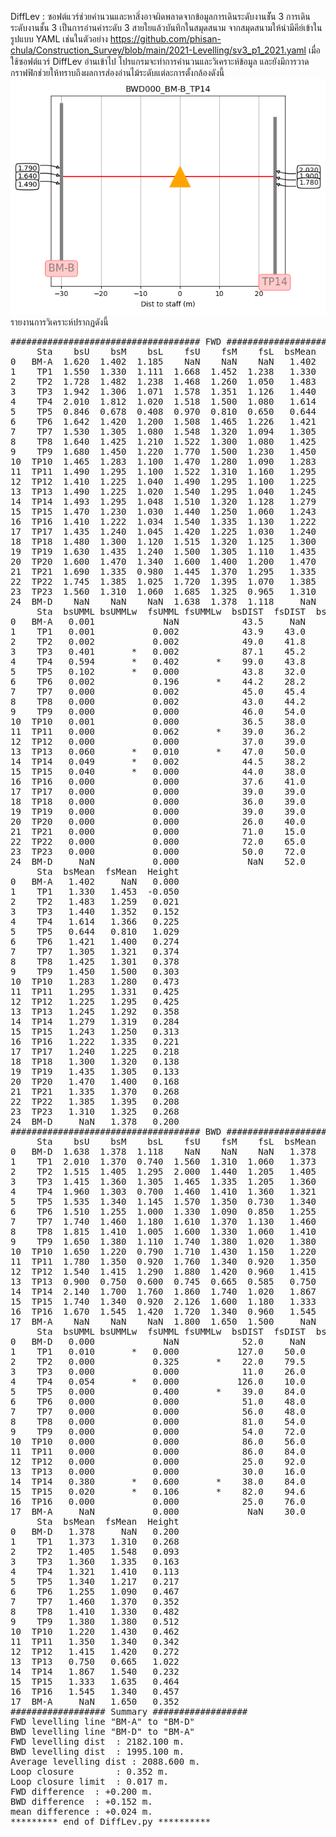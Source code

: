 DiffLev : ซอฟต์แวร์ช่วยคำนวนและหาสิ่งอาจผิดพลาดจากข้อมูลการเดินระดับงานชััน 3 การเดินระดับงานชั้น 3 เป็นการอ่านค่าระดับ 3 สายใยแล้วบันทึกในสมุดสนาม 
จากสมุดสนามให้นำมีคีย์เข้าในรูปแบบ YAML เช่นในตัวอย่าง
https://github.com/phisan-chula/Construction_Survey/blob/main/2021-Levelling/sv3_p1_2021.yaml
เมื่อใช้ซอฟต์แวร์ DiffLev อ่านเข้าไป โปรแกรมจะทำการคำนวนและวิเคราะห์ข้อมูล
และยังมีการวาดกราฟฟิกช่วยให้ทราบถึงผลการส่องอ่านไม้ระดับแต่ละการตั้งกล้องดังนี้  
![alt text](https://github.com/phisan-chula/Construction_Survey/blob/main/2021-Levelling/pics/BWD000_BM-B_TP14.png)  
รายงานการวิเคราะห์ปรากฏดังนี้  

<pre>
#################################### FWD ####################################
     Sta    bsU    bsM    bsL    fsU    fsM    fsL  bsMean  fsMean
0   BM-A  1.620  1.402  1.185    NaN    NaN    NaN   1.402     NaN
1    TP1  1.550  1.330  1.111  1.668  1.452  1.238   1.330   1.453
2    TP2  1.728  1.482  1.238  1.468  1.260  1.050   1.483   1.259
3    TP3  1.942  1.306  1.071  1.578  1.351  1.126   1.440   1.352
4    TP4  2.010  1.812  1.020  1.518  1.500  1.080   1.614   1.366
5    TP5  0.846  0.678  0.408  0.970  0.810  0.650   0.644   0.810
6    TP6  1.642  1.420  1.200  1.508  1.465  1.226   1.421   1.400
7    TP7  1.530  1.305  1.080  1.548  1.320  1.094   1.305   1.321
8    TP8  1.640  1.425  1.210  1.522  1.300  1.080   1.425   1.301
9    TP9  1.680  1.450  1.220  1.770  1.500  1.230   1.450   1.500
10  TP10  1.465  1.283  1.100  1.470  1.280  1.090   1.283   1.280
11  TP11  1.490  1.295  1.100  1.522  1.310  1.160   1.295   1.331
12  TP12  1.410  1.225  1.040  1.490  1.295  1.100   1.225   1.295
13  TP13  1.490  1.225  1.020  1.540  1.295  1.040   1.245   1.292
14  TP14  1.493  1.295  1.048  1.510  1.320  1.128   1.279   1.319
15  TP15  1.470  1.230  1.030  1.440  1.250  1.060   1.243   1.250
16  TP16  1.410  1.222  1.034  1.540  1.335  1.130   1.222   1.335
17  TP17  1.435  1.240  1.045  1.420  1.225  1.030   1.240   1.225
18  TP18  1.480  1.300  1.120  1.515  1.320  1.125   1.300   1.320
19  TP19  1.630  1.435  1.240  1.500  1.305  1.110   1.435   1.305
20  TP20  1.600  1.470  1.340  1.600  1.400  1.200   1.470   1.400
21  TP21  1.690  1.335  0.980  1.445  1.370  1.295   1.335   1.370
22  TP22  1.745  1.385  1.025  1.720  1.395  1.070   1.385   1.395
23  TP23  1.560  1.310  1.060  1.685  1.325  0.965   1.310   1.325
24  BM-D    NaN    NaN    NaN  1.638  1.378  1.118     NaN   1.378
     Sta  bsUMML bsUMMLw  fsUMML fsUMMLw  bsDIST  fsDIST  bsfsDIST bsfsDISTw  accuDIST accuDISTw
0   BM-A   0.001             NaN            43.5     NaN       NaN                 NaN          
1    TP1   0.001           0.002            43.9    43.0       0.5                 0.5          
2    TP2   0.002           0.002            49.0    41.8       2.1                 2.6          
3    TP3   0.401       *   0.002            87.1    45.2       3.8                 6.4          
4    TP4   0.594       *   0.402       *    99.0    43.8      43.3         *      49.7         *
5    TP5   0.102       *   0.000            43.8    32.0      67.0         *     116.7         *
6    TP6   0.002           0.196       *    44.2    28.2      15.6         *     132.3         *
7    TP7   0.000           0.002            45.0    45.4       1.2               131.1         *
8    TP8   0.000           0.002            43.0    44.2       0.8               131.9         *
9    TP9   0.000           0.000            46.0    54.0      11.0         *     120.9         *
10  TP10   0.001           0.000            36.5    38.0       8.0               128.9         *
11  TP11   0.000           0.062       *    39.0    36.2       0.3               129.2         *
12  TP12   0.000           0.000            37.0    39.0       0.0               129.2         *
13  TP13   0.060       *   0.010       *    47.0    50.0      13.0         *     116.2         *
14  TP14   0.049       *   0.002            44.5    38.2       8.8               125.0         *
15  TP15   0.040       *   0.000            44.0    38.0       6.5               131.5         *
16  TP16   0.000           0.000            37.6    41.0       3.0               134.5         *
17  TP17   0.000           0.000            39.0    39.0       1.4               133.1         *
18  TP18   0.000           0.000            36.0    39.0       0.0               133.1         *
19  TP19   0.000           0.000            39.0    39.0       3.0               130.1         *
20  TP20   0.000           0.000            26.0    40.0       1.0               129.1         *
21  TP21   0.000           0.000            71.0    15.0      11.0         *     140.1         *
22  TP22   0.000           0.000            72.0    65.0       6.0               146.1         *
23  TP23   0.000           0.000            50.0    72.0       0.0               146.1         *
24  BM-D     NaN           0.000             NaN    52.0       2.0               144.1         *
     Sta  bsMean  fsMean  Height
0   BM-A   1.402     NaN   0.000
1    TP1   1.330   1.453  -0.050
2    TP2   1.483   1.259   0.021
3    TP3   1.440   1.352   0.152
4    TP4   1.614   1.366   0.225
5    TP5   0.644   0.810   1.029
6    TP6   1.421   1.400   0.274
7    TP7   1.305   1.321   0.374
8    TP8   1.425   1.301   0.378
9    TP9   1.450   1.500   0.303
10  TP10   1.283   1.280   0.473
11  TP11   1.295   1.331   0.425
12  TP12   1.225   1.295   0.425
13  TP13   1.245   1.292   0.358
14  TP14   1.279   1.319   0.284
15  TP15   1.243   1.250   0.313
16  TP16   1.222   1.335   0.221
17  TP17   1.240   1.225   0.218
18  TP18   1.300   1.320   0.138
19  TP19   1.435   1.305   0.133
20  TP20   1.470   1.400   0.168
21  TP21   1.335   1.370   0.268
22  TP22   1.385   1.395   0.208
23  TP23   1.310   1.325   0.268
24  BM-D     NaN   1.378   0.200
#################################### BWD ####################################
     Sta    bsU    bsM    bsL    fsU    fsM    fsL  bsMean  fsMean
0   BM-D  1.638  1.378  1.118    NaN    NaN    NaN   1.378     NaN
1    TP1  2.010  1.370  0.740  1.560  1.310  1.060   1.373   1.310
2    TP2  1.515  1.405  1.295  2.000  1.440  1.205   1.405   1.548
3    TP3  1.415  1.360  1.305  1.465  1.335  1.205   1.360   1.335
4    TP4  1.960  1.303  0.700  1.460  1.410  1.360   1.321   1.410
5    TP5  1.535  1.340  1.145  1.570  1.350  0.730   1.340   1.217
6    TP6  1.510  1.255  1.000  1.330  1.090  0.850   1.255   1.090
7    TP7  1.740  1.460  1.180  1.610  1.370  1.130   1.460   1.370
8    TP8  1.815  1.410  1.005  1.600  1.330  1.060   1.410   1.330
9    TP9  1.650  1.380  1.110  1.740  1.380  1.020   1.380   1.380
10  TP10  1.650  1.220  0.790  1.710  1.430  1.150   1.220   1.430
11  TP11  1.780  1.350  0.920  1.760  1.340  0.920   1.350   1.340
12  TP12  1.540  1.415  1.290  1.880  1.420  0.960   1.415   1.420
13  TP13  0.900  0.750  0.600  0.745  0.665  0.585   0.750   0.665
14  TP14  2.140  1.700  1.760  1.860  1.740  1.020   1.867   1.540
15  TP15  1.740  1.340  0.920  2.126  1.600  1.180   1.333   1.635
16  TP16  1.670  1.545  1.420  1.720  1.340  0.960   1.545   1.340
17  BM-A    NaN    NaN    NaN  1.800  1.650  1.500     NaN   1.650
     Sta  bsUMML bsUMMLw  fsUMML fsUMMLw  bsDIST  fsDIST  bsfsDIST bsfsDISTw  accuDIST accuDISTw
0   BM-D   0.000             NaN            52.0     NaN       NaN                 NaN          
1    TP1   0.010       *   0.000           127.0    50.0       2.0                 2.0          
2    TP2   0.000           0.325       *    22.0    79.5      47.5         *      49.5         *
3    TP3   0.000           0.000            11.0    26.0       4.0                45.5         *
4    TP4   0.054       *   0.000           126.0    10.0       1.0                46.5         *
5    TP5   0.000           0.400       *    39.0    84.0      42.0         *      88.5         *
6    TP6   0.000           0.000            51.0    48.0       9.0                79.5         *
7    TP7   0.000           0.000            56.0    48.0       3.0                82.5         *
8    TP8   0.000           0.000            81.0    54.0       2.0                84.5         *
9    TP9   0.000           0.000            54.0    72.0       9.0                93.5         *
10  TP10   0.000           0.000            86.0    56.0       2.0                91.5         *
11  TP11   0.000           0.000            86.0    84.0       2.0                93.5         *
12  TP12   0.000           0.000            25.0    92.0       6.0                87.5         *
13  TP13   0.000           0.000            30.0    16.0       9.0                96.5         *
14  TP14   0.380       *   0.600       *    38.0    84.0      54.0         *      42.5         *
15  TP15   0.020       *   0.106       *    82.0    94.6      56.6         *      14.1          
16  TP16   0.000           0.000            25.0    76.0       6.0                 8.1          
17  BM-A     NaN           0.000             NaN    30.0       5.0                13.1          
     Sta  bsMean  fsMean  Height
0   BM-D   1.378     NaN   0.200
1    TP1   1.373   1.310   0.268
2    TP2   1.405   1.548   0.093
3    TP3   1.360   1.335   0.163
4    TP4   1.321   1.410   0.113
5    TP5   1.340   1.217   0.217
6    TP6   1.255   1.090   0.467
7    TP7   1.460   1.370   0.352
8    TP8   1.410   1.330   0.482
9    TP9   1.380   1.380   0.512
10  TP10   1.220   1.430   0.462
11  TP11   1.350   1.340   0.342
12  TP12   1.415   1.420   0.272
13  TP13   0.750   0.665   1.022
14  TP14   1.867   1.540   0.232
15  TP15   1.333   1.635   0.464
16  TP16   1.545   1.340   0.457
17  BM-A     NaN   1.650   0.352
################## Summary ##################
FWD levelling line "BM-A" to "BM-D"
BWD levelling line "BM-D" to "BM-A"
FWD levelling dist  : 2182.100 m.
BWD levelling dist  : 1995.100 m.
Average levelling dist : 2088.600 m.
Loop closure        : 0.352 m.
Loop closure limit  : 0.017 m.
FWD difference  : +0.200 m.
BWD difference  : +0.152 m.
mean difference : +0.024 m.
********* end of DiffLev.py **********
</pre>
